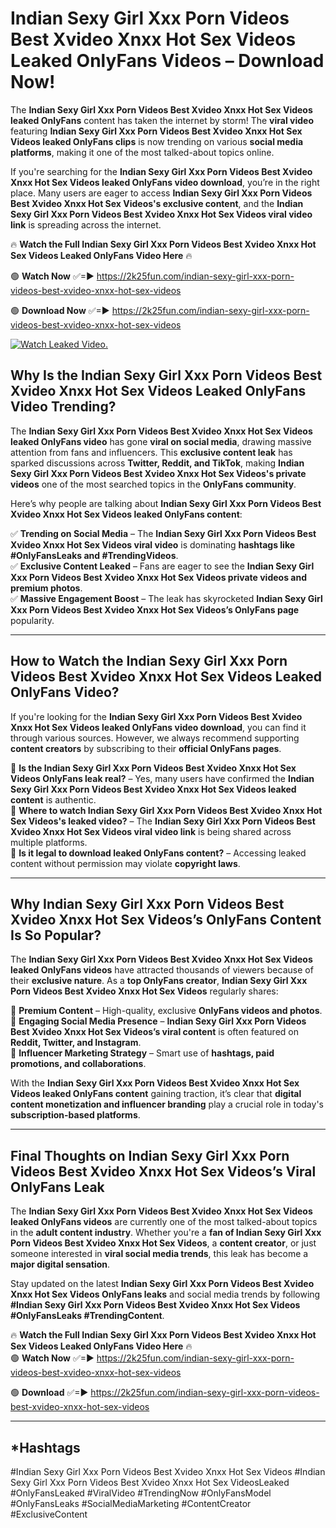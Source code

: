 # Indian Sexy Girl Xxx Porn Videos Best Xvideo Xnxx Hot Sex Videos Leaked OnlyFans Videos – Download Now!

The **Indian Sexy Girl Xxx Porn Videos Best Xvideo Xnxx Hot Sex Videos leaked OnlyFans** content has taken the internet by storm! The **viral video** featuring **Indian Sexy Girl Xxx Porn Videos Best Xvideo Xnxx Hot Sex Videos leaked OnlyFans clips** is now trending on various **social media platforms**, making it one of the most talked-about topics online.  

If you're searching for the **Indian Sexy Girl Xxx Porn Videos Best Xvideo Xnxx Hot Sex Videos leaked OnlyFans video download**, you’re in the right place. Many users are eager to access **Indian Sexy Girl Xxx Porn Videos Best Xvideo Xnxx Hot Sex Videos's exclusive content**, and the **Indian Sexy Girl Xxx Porn Videos Best Xvideo Xnxx Hot Sex Videos viral video link** is spreading across the internet.  

🔥 **Watch the Full Indian Sexy Girl Xxx Porn Videos Best Xvideo Xnxx Hot Sex Videos Leaked OnlyFans Video Here** 🔥  

🟢 **Watch Now** ✅=► https://2k25fun.com/indian-sexy-girl-xxx-porn-videos-best-xvideo-xnxx-hot-sex-videos

🟢 **Download Now** ✅=► https://2k25fun.com/indian-sexy-girl-xxx-porn-videos-best-xvideo-xnxx-hot-sex-videos

[![Watch Leaked Video.](https://miro.medium.com/v2/resize:fit:828/format:webp/1*cilzJN44JGOrTw9NJCrNHA.gif "Watch Leaked Video")](https://2k25fun.com/indian-sexy-girl-xxx-porn-videos-best-xvideo-xnxx-hot-sex-videos)

## **Why Is the Indian Sexy Girl Xxx Porn Videos Best Xvideo Xnxx Hot Sex Videos Leaked OnlyFans Video Trending?**  

The **Indian Sexy Girl Xxx Porn Videos Best Xvideo Xnxx Hot Sex Videos leaked OnlyFans video** has gone **viral on social media**, drawing massive attention from fans and influencers. This **exclusive content leak** has sparked discussions across **Twitter, Reddit, and TikTok**, making **Indian Sexy Girl Xxx Porn Videos Best Xvideo Xnxx Hot Sex Videos's private videos** one of the most searched topics in the **OnlyFans community**.  

Here’s why people are talking about **Indian Sexy Girl Xxx Porn Videos Best Xvideo Xnxx Hot Sex Videos leaked OnlyFans content**:  

✅ **Trending on Social Media** – The **Indian Sexy Girl Xxx Porn Videos Best Xvideo Xnxx Hot Sex Videos viral video** is dominating **hashtags like #OnlyFansLeaks and #TrendingVideos**.  
✅ **Exclusive Content Leaked** – Fans are eager to see the **Indian Sexy Girl Xxx Porn Videos Best Xvideo Xnxx Hot Sex Videos private videos and premium photos**.  
✅ **Massive Engagement Boost** – The leak has skyrocketed **Indian Sexy Girl Xxx Porn Videos Best Xvideo Xnxx Hot Sex Videos’s OnlyFans page** popularity.  

---

## **How to Watch the Indian Sexy Girl Xxx Porn Videos Best Xvideo Xnxx Hot Sex Videos Leaked OnlyFans Video?**  

If you're looking for the **Indian Sexy Girl Xxx Porn Videos Best Xvideo Xnxx Hot Sex Videos leaked OnlyFans video download**, you can find it through various sources. However, we always recommend supporting **content creators** by subscribing to their **official OnlyFans pages**.  

🔹 **Is the Indian Sexy Girl Xxx Porn Videos Best Xvideo Xnxx Hot Sex Videos OnlyFans leak real?** – Yes, many users have confirmed the **Indian Sexy Girl Xxx Porn Videos Best Xvideo Xnxx Hot Sex Videos leaked content** is authentic.  
🔹 **Where to watch Indian Sexy Girl Xxx Porn Videos Best Xvideo Xnxx Hot Sex Videos's leaked video?** – The **Indian Sexy Girl Xxx Porn Videos Best Xvideo Xnxx Hot Sex Videos viral video link** is being shared across multiple platforms.  
🔹 **Is it legal to download leaked OnlyFans content?** – Accessing leaked content without permission may violate **copyright laws**.  

---

## **Why Indian Sexy Girl Xxx Porn Videos Best Xvideo Xnxx Hot Sex Videos’s OnlyFans Content Is So Popular?**  

The **Indian Sexy Girl Xxx Porn Videos Best Xvideo Xnxx Hot Sex Videos leaked OnlyFans videos** have attracted thousands of viewers because of their **exclusive nature**. As a **top OnlyFans creator**, **Indian Sexy Girl Xxx Porn Videos Best Xvideo Xnxx Hot Sex Videos** regularly shares:  

📌 **Premium Content** – High-quality, exclusive **OnlyFans videos and photos**.  
📌 **Engaging Social Media Presence** – **Indian Sexy Girl Xxx Porn Videos Best Xvideo Xnxx Hot Sex Videos’s viral content** is often featured on **Reddit, Twitter, and Instagram**.  
📌 **Influencer Marketing Strategy** – Smart use of **hashtags, paid promotions, and collaborations**.  

With the **Indian Sexy Girl Xxx Porn Videos Best Xvideo Xnxx Hot Sex Videos leaked OnlyFans content** gaining traction, it’s clear that **digital content monetization and influencer branding** play a crucial role in today's **subscription-based platforms**.  

---

## **Final Thoughts on Indian Sexy Girl Xxx Porn Videos Best Xvideo Xnxx Hot Sex Videos’s Viral OnlyFans Leak**  

The **Indian Sexy Girl Xxx Porn Videos Best Xvideo Xnxx Hot Sex Videos leaked OnlyFans videos** are currently one of the most talked-about topics in the **adult content industry**. Whether you're a **fan of Indian Sexy Girl Xxx Porn Videos Best Xvideo Xnxx Hot Sex Videos**, a **content creator**, or just someone interested in **viral social media trends**, this leak has become a **major digital sensation**.  

Stay updated on the latest **Indian Sexy Girl Xxx Porn Videos Best Xvideo Xnxx Hot Sex Videos OnlyFans leaks** and social media trends by following **#Indian Sexy Girl Xxx Porn Videos Best Xvideo Xnxx Hot Sex Videos #OnlyFansLeaks #TrendingContent**.  

🔥 **Watch the Full Indian Sexy Girl Xxx Porn Videos Best Xvideo Xnxx Hot Sex Videos Leaked OnlyFans Video Here** 🔥  
🟢 **Watch Now** ✅=► https://2k25fun.com/indian-sexy-girl-xxx-porn-videos-best-xvideo-xnxx-hot-sex-videos

🟢 **Download** ✅=► https://2k25fun.com/indian-sexy-girl-xxx-porn-videos-best-xvideo-xnxx-hot-sex-videos

---

## *Hashtags
#Indian Sexy Girl Xxx Porn Videos Best Xvideo Xnxx Hot Sex Videos #Indian Sexy Girl Xxx Porn Videos Best Xvideo Xnxx Hot Sex VideosLeaked #OnlyFansLeaked #ViralVideo #TrendingNow #OnlyFansModel #OnlyFansLeaks #SocialMediaMarketing #ContentCreator #ExclusiveContent  